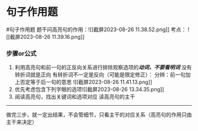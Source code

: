 # 句子作用题
#句子作用题
题干问高亮句的作用：![[截屏2023-08-26 11.38.52.png]]
考点：
![[截屏2023-08-26 11.39.16.png]]
### 步骤or公式
1. 利用高亮句和前一句的正反向关系进行排除观察选项的***动词，不要看明词***
没有转折词就是正向
有转折词不一定是反向（可能是限定修正）：
分辨：前一句加上否定等于后一句的意思
![[截屏2023-08-26 11.41.13.png]]
2. 优先考虑包含下列字眼的选项![[截屏2023-08-26 13.34.35.png]]
3. 阅读高亮句，找出关键词和选项对应
读高亮句的主干
---
做完三步，就一定出结果，不会管细节，只看主干的对应关系（高亮句的作用只由主干来决定）